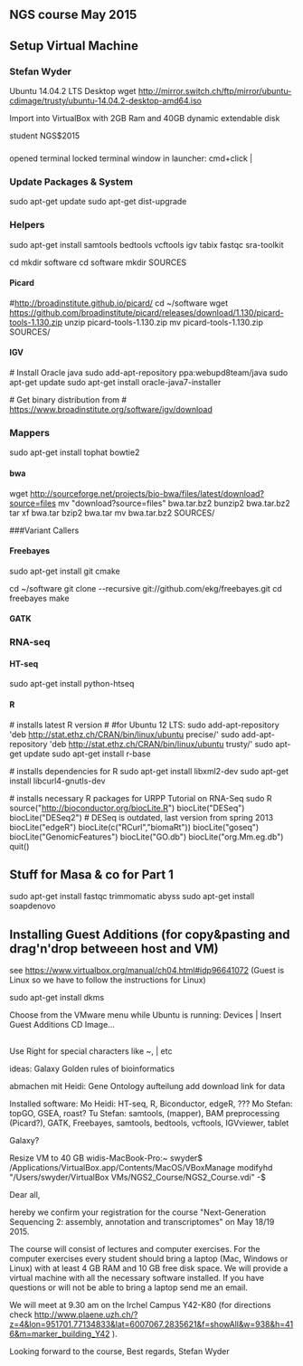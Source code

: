

## NGS course May 2015

## Setup Virtual Machine 

### Stefan Wyder

Ubuntu 14.04.2 LTS Desktop
wget http://mirror.switch.ch/ftp/mirror/ubuntu-cdimage/trusty/ubuntu-14.04.2-desktop-amd64.iso

Import into VirtualBox with 2GB Ram and 40GB dynamic extendable disk

student
NGS$2015


### 
opened terminal
locked terminal window in launcher:
cmd+click | <Lock from Launcher>


### Update Packages & System

sudo apt-get update
sudo apt-get dist-upgrade


### Helpers
sudo apt-get install samtools bedtools vcftools igv tabix fastqc sra-toolkit


cd
mkdir software
cd software
mkdir SOURCES


#### Picard
\#http://broadinstitute.github.io/picard/
cd ~/software
wget https://github.com/broadinstitute/picard/releases/download/1.130/picard-tools-1.130.zip
unzip picard-tools-1.130.zip
mv picard-tools-1.130.zip SOURCES/

#### IGV
\# Install Oracle java
sudo add-apt-repository ppa:webupd8team/java
sudo apt-get update
sudo apt-get install oracle-java7-installer

\# Get binary distribution from
\# https://www.broadinstitute.org/software/igv/download


### Mappers

sudo apt-get install tophat bowtie2


#### bwa
wget http://sourceforge.net/projects/bio-bwa/files/latest/download?source=files
mv "download?source=files" bwa.tar.bz2
bunzip2 bwa.tar.bz2
tar xf bwa.tar
bzip2 bwa.tar
mv bwa.tar.bz2 SOURCES/




###Variant Callers 

#### Freebayes
sudo apt-get install git cmake

cd ~/software
git clone --recursive git://github.com/ekg/freebayes.git
cd freebayes
make

#### GATK



### RNA-seq

#### HT-seq
sudo apt-get install python-htseq

#### R
\# installs latest R version
\# #for Ubuntu 12 LTS: sudo add-apt-repository 'deb http://stat.ethz.ch/CRAN/bin/linux/ubuntu precise/'
sudo add-apt-repository 'deb http://stat.ethz.ch/CRAN/bin/linux/ubuntu trusty/'
sudo apt-get update
sudo apt-get install r-base

\# installs dependencies for R
sudo apt-get install libxml2-dev
sudo apt-get install libcurl4-gnutls-dev

\# installs necessary R packages for URPP Tutorial on RNA-Seq
sudo R
source("http://bioconductor.org/biocLite.R")
biocLite("DESeq")
biocLite("DESeq2")  # DESeq is outdated, last version from spring 2013
biocLite("edgeR")
biocLite(c("RCurl","biomaRt"))
biocLite("goseq")
biocLite("GenomicFeatures")
biocLite("GO.db")
biocLite("org.Mm.eg.db")
quit()

## Stuff for Masa & co for Part 1
sudo apt-get install fastqc trimmomatic abyss
sudo apt-get install soapdenovo


## Installing Guest Additions (for copy&pasting and drag'n'drop betweeen host and VM)

see https://www.virtualbox.org/manual/ch04.html#idp96641072
(Guest is Linux so we have to follow the instructions for Linux)

sudo apt-get install dkms

Choose from the VMware menu while Ubuntu is running: Devices | Insert Guest Additions CD Image...


##
Use Right <Alt> for special characters like ~, | etc



ideas: Galaxy
Golden rules of bioinformatics




abmachen mit Heidi: Gene Ontology aufteilung
add download link for data



Installed software: 
Mo Heidi: HT-seq, R, Biconductor, edgeR, ???
Mo Stefan: topGO, GSEA, roast?
Tu Stefan: samtools, (mapper), BAM preprocessing (Picard?), GATK, Freebayes, samtools, bedtools, vcftools, IGVviewer, tablet

Galaxy?
 

Resize VM to 40 GB
widis-MacBook-Pro:~ swyder$ /Applications/VirtualBox.app/Contents/MacOS/VBoxManage modifyhd "/Users/swyder/VirtualBox VMs/NGS2_Course/NGS2_Course.vdi" -$




Dear all,

hereby we confirm your registration for the course "Next-Generation Sequencing 2: assembly, annotation and transcriptomes" on May 18/19 2015. 

The course will consist of lectures and computer exercises. For the computer exercises every student should bring a laptop (Mac, Windows or Linux) with at least 4 GB RAM and 10 GB free disk space. We will provide a virtual machine with all the necessary software installed. If you have questions or will not be able to bring a laptop send me an email.

We will meet at 9.30 am on the Irchel Campus Y42-K80 (for directions check 
http://www.plaene.uzh.ch/?z=4&lon=951701.77134833&lat=6007067.2835621&f=showAll&w=938&h=416&m=marker_building_Y42 ).

Looking forward to the course,
Best regards,
Stefan Wyder


